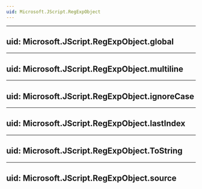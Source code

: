 ```yaml
---
uid: Microsoft.JScript.RegExpObject
---
```


---
uid: Microsoft.JScript.RegExpObject.global
---

---
uid: Microsoft.JScript.RegExpObject.multiline
---

---
uid: Microsoft.JScript.RegExpObject.ignoreCase
---

---
uid: Microsoft.JScript.RegExpObject.lastIndex
---

---
uid: Microsoft.JScript.RegExpObject.ToString
---

---
uid: Microsoft.JScript.RegExpObject.source
---
